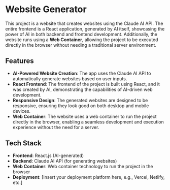 # Website Generator

This project is a website that creates websites using the Claude AI API. The entire frontend is a React application, generated by AI itself, showcasing the power of AI in both backend and frontend development. Additionally, the website runs using a **Web Container**, allowing the project to be executed directly in the browser without needing a traditional server environment.

## Features

- **AI-Powered Website Creation**: The app uses the Claude AI API to automatically generate websites based on user inputs.
- **React Frontend**: The frontend of the project is built using React, and it was created by AI, demonstrating the capabilities of AI-driven web development.
- **Responsive Design**: The generated websites are designed to be responsive, ensuring they look good on both desktop and mobile devices.
- **Web Container**: The website uses a web container to run the project directly in the browser, enabling a seamless development and execution experience without the need for a server.

## Tech Stack

- **Frontend**: React.js (AI-generated)
- **Backend**: Claude AI API (for generating websites)
- **Web Container**: Web container technology to run the project in the browser
- **Deployment**: [Insert your deployment platform here, e.g., Vercel, Netlify, etc.]
